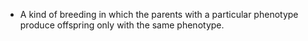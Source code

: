 - A kind of breeding in which the parents with a particular phenotype produce offspring only with the same phenotype.